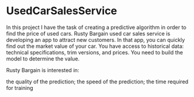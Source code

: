 # UsedCarSalesService
In this project I have the task of creating a predictive algorithm in order to find the price of used cars.
Rusty Bargain used car sales service is developing an app to attract new customers. In that app, you can quickly find out the market value of your car. You have access to historical data: technical specifications, trim versions, and prices. You need to build the model to determine the value.

Rusty Bargain is interested in:

the quality of the prediction;
the speed of the prediction;
the time required for training
